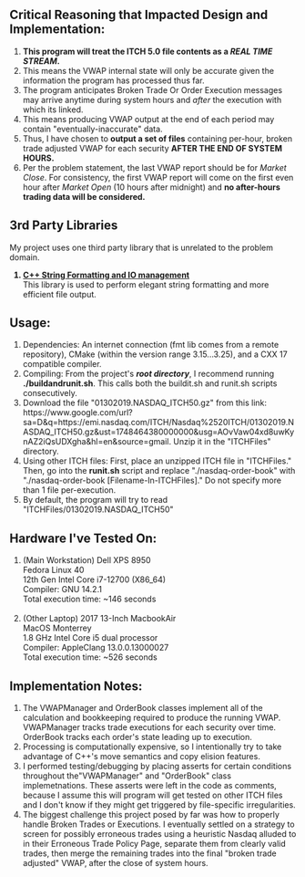 ## Critical Reasoning that Impacted Design and Implementation:
<ol>
    <li><b>This program will treat the ITCH 5.0 file contents as a <em>REAL TIME STREAM</em>.</b></li>
    <li>This means the VWAP internal state will only be accurate given the information the program has processed thus far.</li>
    <li>The program anticipates Broken Trade Or Order Execution messages may arrive anytime during system hours and <em>after</em> the execution with which its linked.</li> 
    <li>This means producing VWAP output at the end of each period may contain "eventually-inaccurate" data.</li>
    <li>Thus, I have chosen to <b>output a set of files</b> containing per-hour, broken trade adjusted VWAP for each security <b>AFTER THE END OF SYSTEM HOURS.</b></li>
    <li>Per the problem statement, the last VWAP report should be for <em>Market Close</em>. For consistency, the first VWAP report will come on the first even hour after <em>Market Open</em> (10 hours after midnight) and <b>no after-hours trading data will be considered.</b></li>
</ol>

## 3rd Party Libraries
My project uses one third party library that is unrelated to the problem domain.   
<ol>
    <b><a href="https://fmt.dev/11.0/" ><li>C++ String Formatting and IO management</li></a></b>
    This library is used to perform elegant string formatting and more efficient file output. 
</ol>

## Usage:
<ol>
    <li>Dependencies: An internet connection (fmt lib comes from a remote repository), CMake (within the version range 3.15...3.25), and a CXX 17 compatible compiler.</li>
    <li>Compiling: From the project's <em><b>root directory</b></em>, I recommend running <b>./buildandrunit.sh</b>. This calls both the buildit.sh and runit.sh scripts consecutively.</li>
    <li>Download the file "01302019.NASDAQ_ITCH50.gz" from this link: https://www.google.com/url?sa=D&q=https://emi.nasdaq.com/ITCH/Nasdaq%2520ITCH/01302019.NASDAQ_ITCH50.gz&ust=1748464380000000&usg=AOvVaw04xd8uwKynAZ2iQsUDXgha&hl=en&source=gmail. Unzip it in the "ITCHFiles" directory. 
    <li>Using other ITCH files: First, place an unzipped ITCH file in "ITCHFiles." Then, go into the <b>runit.sh</b> script and replace "./nasdaq-order-book" with "./nasdaq-order-book [Filename-In-ITCHFiles]." Do not specify more than 1 file per-execution.</li>
    <li>By default, the program will try to read "ITCHFiles/01302019.NASDAQ_ITCH50"</li>
</ol>

## Hardware I've Tested On:
<ol>
    <li>(Main Workstation) Dell XPS 8950<br>Fedora Linux 40<br>12th Gen Intel Core i7-12700 (X86_64) <br>Compiler: GNU 14.2.1<br>Total execution time: ~146 seconds</li><br>
    <li>(Other Laptop) 2017 13-Inch MacbookAir<br> MacOS Monterrey<br>1.8 GHz Intel Core i5 dual processor<br>Compiler: AppleClang 13.0.0.13000027<br>Total execution time: ~526 seconds</li>
</ol>

## Implementation Notes:
<ol>
    <li>The VWAPManager and OrderBook classes implement all of the calculation and bookkeeping required to produce the running VWAP. VWAPManager tracks trade executions for each security over time. OrderBook tracks each order's state leading up to execution.</li>
    <li>Processing is computationally expensive, so I intentionally try to take advantage of C++'s move semantics and copy elision features. </li>
    <li>I performed testing/debugging by placing asserts for certain conditions throughout the"VWAPManager" and "OrderBook" class implemetnations. These asserts were left in the code as comments, because I assume this will program will get tested on other ITCH files and I don't know if they might get triggered by file-specific irregularities. </li>
    <li>The biggest challenge this project posed by far was how to properly handle Broken Trades or Executions. I eventually settled on a strategy to screen for possibly erroneous trades using a heuristic Nasdaq alluded to in their Erroneous Trade Policy Page, separate them from clearly valid trades, then merge the remaining trades into the final "broken trade adjusted" VWAP, after the close of system hours. </li>
</ol>